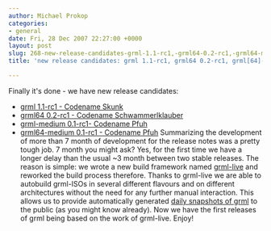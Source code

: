 ```yaml
---
author: Michael Prokop
categories:
- general
date: Fri, 28 Dec 2007 22:27:00 +0000
layout: post
slug: 268-new-release-candidates-grml-1.1-rc1,-grml64-0.2-rc1,-grml64-medium-0.1-rc1
title: 'new release candidates: grml 1.1-rc1, grml64 0.2-rc1, grml[64]-medium 0.1-rc1'

---
```

Finally it's done \- we have new release candidates:
* [grml 1\.1\-rc1 \- Codename Skunk](http://grml.org/changelogs/README-grml-1.1-rc1/)
* [grml64 0\.2\-rc1 \- Codename Schwammerlklauber](http://grml.org/changelogs/README-grml64-0.2-rc1/)
* [grml\-medium 0\.1\-rc1\- Codename Pfuh](http://grml.org/changelogs/README-grml-medium-0.1-rc1/)
* [grml64\-medium 0\.1\-rc1 \- Codename Pfuh](http://grml.org/changelogs/README-grml64-medium-0.1-rc1/)
Summarizing the development of more than 7 month of development for the release notes was a pretty tough job. 7 month you might ask? Yes, for the first time we have a longer delay than the usual \~3 month between two stable releases. The reason is simple: we wrote a new build framework named [grml\-live](http://grml.org/grml-live/) and reworked the build process therefore. Thanks to grml\-live we are able to autobuild grml\-ISOs in several different flavours and on different architectures without the need for any further manual interaction. This allows us to provide automatically generated [daily snapshots of grml](http://daily.grml.org/) to the public (as you might know already). Now we have the first releases of grml being based on the work of grml\-live. Enjoy!
